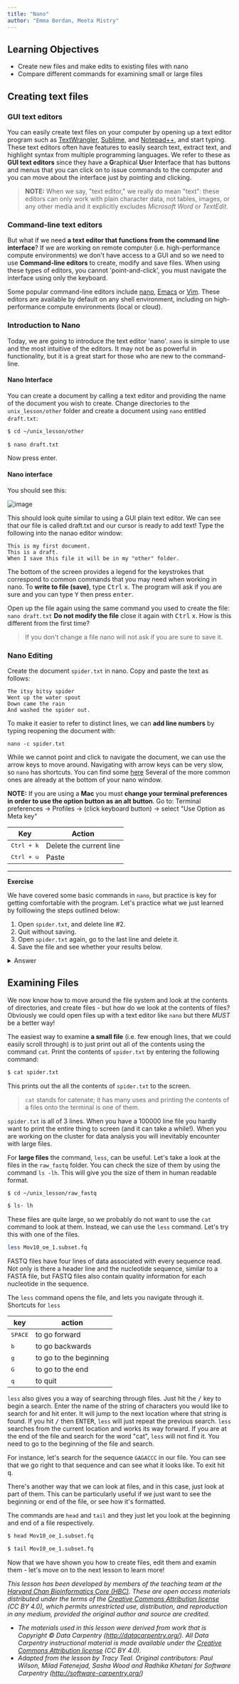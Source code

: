 ```yaml
---
title: "Nano"
author: "Emma Berdan, Meeta Mistry"
---
```


## Learning Objectives

- Create new files and make edits to existing files with nano
- Compare different commands for examining small or large files

## Creating text files

### GUI text editors

You can easily create text files on your computer by opening up a text editor program such as [TextWrangler](http://www.barebones.com/products/textwrangler/), [Sublime](http://www.sublimetext.com/), and [Notepad++](http://notepad-plus-plus.org/), and start typing. These text editors often have features to easily search text, extract text, and highlight syntax from multiple programming languages. We refer to these as **GUI text editors** since they have a **G**raphical **U**ser **I**nterface that has buttons and menus that you can click on to issue commands to the computer and you can move about the interface just by pointing and clicking.  

> **NOTE:** When we say, "text editor," we really do mean "text": these editors can only work with plain character data, not tables, images, or any other media and it explicitly excludes *Microsoft Word* or *TextEdit*. 


### Command-line text editors

But what if we need **a text editor that functions from the command line interface**? If we are working on remote computer (i.e. high-performance compute environments) we don't have access to a GUI and so we need to use **Command-line editors** to create, modify and save files. When using these types of editors, you cannot 'point-and-click', you must navigate the interface using only the keyboard.

Some popular command-line editors include [nano](http://www.nano-editor.org/), [Emacs](http://www.gnu.org/software/emacs/) or [Vim](http://www.vim.org/). These editors are available by default on any shell environment, including on high-performance compute environments (local or cloud).

### Introduction to Nano 

Today, we are going to introduce the text editor 'nano'. `nano` is simple to use and the most intuitive of the editors. It may not be as powerful in functionality, but it is a great start for those who are new to the command-line.

#### Nano Interface

You can create a document by calling a text editor and providing the name of the document you wish to create. Change directories to the `unix_lesson/other` folder and create a document using `nano` entitled `draft.txt`:

```bash
$ cd ~/unix_lesson/other
	
$ nano draft.txt
```

Now press enter.

#### Nano interface

You should see this:

![image](img/nano.png)

This should look quite similar to using a GUI plain text editor. We can see that our file is called draft.txt and our cursor is ready to add text! Type the following into the nanao editor window:

```
This is my first document.
This is a draft.
When I save this file it will be in my "other" folder.
```

The bottom of the screen provides a legend for the keystrokes that correspond to common commands that you may need when working in nano. To **write to file (save)**, type <kbd>Ctrl</kbd> <kbd>x</kbd>. The program will ask if you are sure and you can type <kbd>Y</kbd> then press <kbd>enter</kbd>.

Open up the file again using the same command you used to create the file: `nano draft.txt` **Do not modify the file** close it again with <kbd>Ctrl</kbd> <kbd>x</kbd>. How is this different from the first time?

> If you don't change a file nano will not ask if you are sure to save it.


### Nano Editing
Create the document `spider.txt` in nano. Copy and paste the text as follows: 

```
The itsy bitsy spider
Went up the water spout
Down came the rain
And washed the spider out.
```

To make it easier to refer to distinct lines, we can **add line numbers** by typing reopening the document with:

```
nano -c spider.txt
```

While we cannot point and click to navigate the document, we can use the arrow keys to move around. Navigating with arrow keys can be very slow, so `nano` has shortcuts. You can find some [here]([https://www.nano-editor.org/dist/latest/cheatsheet.html](https://www.unomaha.edu/college-of-information-science-and-technology/computer-science-learning-center/_files/resources/CSLC-Helpdocs-Nano.pdf)) Several of the more common ones are already at the bottom of your nano window.

**NOTE:** If you are using a **Mac** you must **change your terminal preferences in order to use the option button as an alt button**. Go to: Terminal preferences -> Profiles -> (click keyboard button) -> select "Use Option as Meta key"


| Key              | Action                 |
| ---------------- | ---------------------- |
| <kbd>Ctrl + k</kbd>    | Delete the current line    |
| <kbd>Ctrl + u</kbd>    | Paste|

*** 

**Exercise**

We have covered some basic commands in `nano`, but practice is key for getting comfortable with the program. Let's practice what we just learned by folllowing the steps outlined below:

1. Open `spider.txt`, and delete line #2.
2. Quit without saving.
3. Open `spider.txt` again, go to the last line and delete it. 
4. Save the file and see whether your results below.

<details>
  <summary>Answer</summary>
  <p><pre>
The itsy bitsy spider
Went up the water spout
Down came the rain
  </pre></p>
</details>

## Examining Files

We now know how to move around the file system and look at the
contents of directories, and create files - but how do we look at the contents of files? Obviously we could open files up with a text editor like `nano` but there <i>MUST</i> be a better way!

The easiest way to examine **a small file** (i.e. few enough lines, that we could easily scroll through) is to just print out all of the contents using the command `cat`. Print the contents of `spider.txt` by entering the following command:

```bash
$ cat spider.txt
```

This prints out the all the contents of `spider.txt` to the screen.

> `cat` stands for catenate; it has many uses and printing the contents of a files onto the terminal is one of them.

`spider.txt` is all of 3 lines. When you have a 100000 line file you hardly want to print the entire thing to screen (and it can take a while!). When you are working on the cluster for data analysis you will inevitably encounter with large files. 

For **large files** the command, `less`, can be useful. Let's take a look at the files in the `raw_fastq` folder.  You can check the size of them by using the command `ls -lh`. This will give you the size of them in human readable format.

```bash
$ cd ~/unix_lesson/raw_fastq

$ ls- lh
```

These files are quite large, so we probably do not want to use the `cat` command to look at them. Instead, we can use the `less` command. Let's try this with one of the files.

```bash
less Mov10_oe_1.subset.fq
```

FASTQ files have four lines of data associated with every sequence read. Not only is there a header line and the nucleotide sequence, similar to a FASTA file, but FASTQ files also contain quality information for each nucleotide in the sequence. 

The `less` command opens the file, and lets you navigate through it. 
<span class="caption">Shortcuts for `less`</span>

| key              | action                 |
| ---------------- | ---------------------- |
| <kbd>SPACE</kbd> | to go forward          |
| <kbd>b</kbd>     | to go backwards        |
| <kbd>g</kbd>     | to go to the beginning |
| <kbd>G</kbd>     | to go to the end       |
| <kbd>q</kbd>     | to quit                |

`less` also gives you a way of searching through files. Just hit the <kbd>/</kbd> key to begin a search. Enter the name of the string of characters you would like to search for and hit enter. It will jump to the next location where that string is found. If you hit <kbd>/</kbd> then <kbd>ENTER</kbd>, `less` will just repeat the previous search. `less` searches from the current location and works its way forward. If you are at the end of the file and search for the word "cat", `less` will not find it. You need to go to the beginning of the file and search.

For instance, let's search for the sequence `GAGACCC` in our file. You can see that we go right to that sequence and can see what it looks like. To exit hit <kbd>q</kbd>.

There's another way that we can look at files, and in this case, just
look at part of them. This can be particularly useful if we just want
to see the beginning or end of the file, or see how it's formatted.

The commands are `head` and `tail` and they just let you look at
the beginning and end of a file respectively.

```bash
$ head Mov10_oe_1.subset.fq
```


```bash
$ tail Mov10_oe_1.subset.fq
```

Now that we have shown you how to create files, edit them and examin them - let's move on to the next lesson to learn more!


*This lesson has been developed by members of the teaching team at the [Harvard Chan Bioinformatics Core (HBC)](http://bioinformatics.sph.harvard.edu/). These are open access materials distributed under the terms of the [Creative Commons Attribution license](https://creativecommons.org/licenses/by/4.0/) (CC BY 4.0), which permits unrestricted use, distribution, and reproduction in any medium, provided the original author and source are credited.*

* *The materials used in this lesson were derived from work that is Copyright © Data Carpentry (http://datacarpentry.org/). 
All Data Carpentry instructional material is made available under the [Creative Commons Attribution license](https://creativecommons.org/licenses/by/4.0/) (CC BY 4.0).*
* *Adapted from the lesson by Tracy Teal. Original contributors: Paul Wilson, Milad Fatenejad, Sasha Wood and Radhika Khetani for Software Carpentry (http://software-carpentry.org/)*
